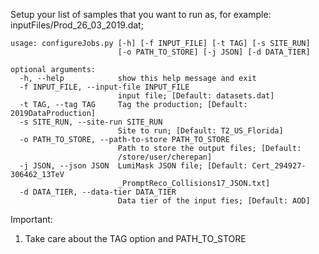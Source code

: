 Setup your list of samples that you want to run as, for example:  inputFiles/Prod_26_03_2019.dat; 

```
usage: configureJobs.py [-h] [-f INPUT_FILE] [-t TAG] [-s SITE_RUN]
                        [-o PATH_TO_STORE] [-j JSON] [-d DATA_TIER]

optional arguments:
  -h, --help            show this help message and exit
  -f INPUT_FILE, --input-file INPUT_FILE
                        input file; [Default: datasets.dat]
  -t TAG, --tag TAG     Tag the production; [Default: 2019DataProduction]
  -s SITE_RUN, --site-run SITE_RUN
                        Site to run; [Default: T2_US_Florida]
  -o PATH_TO_STORE, --path-to-store PATH_TO_STORE
                        Path to store the output files; [Default:
                        /store/user/cherepan]
  -j JSON, --json JSON  LumiMask JSON file; [Default: Cert_294927-306462_13TeV
                        _PromptReco_Collisions17_JSON.txt]
  -d DATA_TIER, --data-tier DATA_TIER
                        Data tier of the input fies; [Default: AOD]

```
Important: 
1) Take care about the TAG option and PATH_TO_STORE



